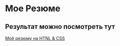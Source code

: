 # Мое Резюме

## Результат можно посмотреть тут

[Моё резюму на HTNL & CSS](https://stanislavisa.github.io/resume/)
